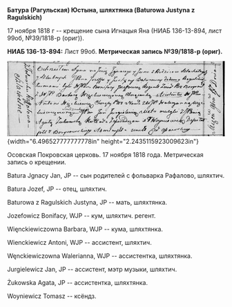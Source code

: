 **Батура (Рагульская) Юстына, шляхтянка (Baturowa Justyna z
Ragulskich)**

17 ноября 1818 г -- крещение сына Игнацыя Яна (НИАБ 136-13-894, лист
99об, №39/1818-р (ориг)).

**НИАБ 136-13-894:** Лист 99об. **Метрическая запись №39/1818-р
(ориг).**

![](./media/4046e0ae6e77a4c94fcdd736e204e8555beaa24d.png){width="6.496527777777778in"
height="2.2435115923009623in"}

Осовская Покровская церковь. 17 ноября 1818 года. Метрическая запись о
крещении.

Batura Jgnacy Jan, JP -- сын родителей с фольварка Рафалово, шляхтич.

Batura Jozef, JP -- отец, шляхтич.

Baturowa z Ragulskich Justyna, JP -- мать, шляхтянка.

Jozefowicz Bonifacy, WJP -- кум, шляхтич. регент.

Więnckiewiczowna Barbara, WJP -- кума, шляхтянка.

Wienckiewicz Antoni, WJP -- ассистент, шляхтич.

Węnckiewiczowna Walerianna, WJP -- ассистентка, шляхтянка.

Jurgielewicz Jan, JP -- ассистент, мэтр музыки, шляхтич.

Żukowska Agata, JP -- ассистентка, шляхтянка.

Woyniewicz Tomasz -- ксёндз.
